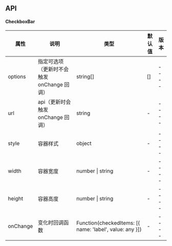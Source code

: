 ## API

#### CheckboxBar

| 属性 | 说明 | 类型 | 默认值 | 版本 |
| - | - | - | - | - |
| options | 指定可选项（更新时不会触发 onChange 回调） | string[] | [] | ---- |
| url | api（更新时会触发 onChange 回调） | string | - | ---- |
| style | 容器样式 | object | - | ---- |
| width | 容器宽度 | number \| string | - | ---- |
| height | 容器高度 | number \| string | - | ---- |
| onChange | 变化时回调函数 | Function(checkedItems: \[{ name: 'label', value: any }]) | - | ---- |
